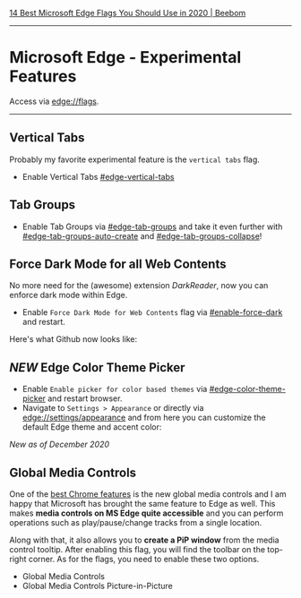 [14 Best Microsoft Edge Flags You Should Use in 2020 | Beebom](https://beebom.com/best-microsoft-edge-flags/)

---

# Microsoft Edge - Experimental Features

Access via [edge://flags](edge://flags).

---

## Vertical Tabs

Probably my favorite experimental feature is the `vertical tabs` flag.

* Enable Vertical Tabs [\#edge-vertical-tabs](edge://flags/#edge-vertical-tabs)

## Tab Groups

* Enable Tab Groups via [\#edge-tab-groups](edge://flags/#edge-tab-groups) and take it even further with [\#edge-tab-groups-auto-create](edge://flags/#edge-tab-groups-auto-create) and [\#edge-tab-groups-collapse](edge://flags/#edge-tab-groups-collapse)!

## Force Dark Mode for all Web Contents

No more need for the (awesome) extension *DarkReader*, now you can enforce dark mode within Edge. 

* Enable `Force Dark Mode for Web Contents` flag via [\#enable-force-dark](edge://flags/#enable-force-dark) and restart.

Here's what Github now looks like:

## *NEW* Edge Color Theme Picker

* Enable `Enable picker for color based themes` via [\#edge-color-theme-picker](edge://flags/#edge-color-theme-picker) and restart browser.
* Navigate to `Settings > Appearance` or directly via [edge://settings/appearance](edge://settings/appearance) and from here you can customize the default Edge theme and accent color:

*New as of December 2020*

## Global Media Controls

One of the [best Chrome features](https://beebom.com/chrome-settings-change/) is the new global media controls and I am happy that Microsoft has brought the same feature to Edge as well. This makes **media controls on MS Edge quite accessible** and you can perform operations such as play/pause/change tracks from a single location.

Along with that, it also allows you to **create a PiP window** from the media control tooltip. After enabling this flag, you will find the toolbar on the top-right corner. As for the flags, you need to enable these two options.

* Global Media Controls
* Global Media Controls Picture-in-Picture
